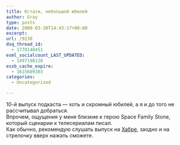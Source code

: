 ```yaml
---
title: Кстати, небольшой юбилей
author: Gray
type: posts
date: 2008-03-30T14:43:17+00:00
excerpt:
url: /9230
dsq_thread_id:
  - 1770140451
esml_socialcount_LAST_UPDATED:
  - 1497198128
essb_cache_expire:
  - 1615689303
categories:
  - Uncategorized

---
```








10-й выпуск подкаста &#8212; хоть и скромный юбилей, а я и до того не рассчитывал добраться.  
Впрочем, ощущения у меня близкие к герою Space Family Stone, который сценарии к телесериалам писал.  
Как обычно, рекомендую слушать выпуск на <a href="http://habrahabr.ru/blog/podcasts/38714.html" target="_blank">Хабре</a>, заодно и на стрелочку вверх нажать сможете.